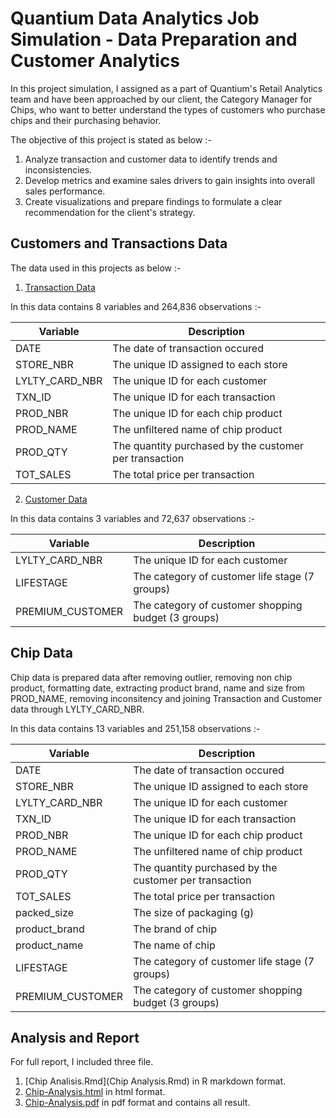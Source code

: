 # Quantium Data Analytics Job Simulation - Data Preparation and Customer Analytics
In this project simulation, I assigned as a part of Quantium's Retail Analytics team and have been approached by our client, the Category Manager for Chips, who want to better understand the types of customers who purchase chips and their purchasing behavior.

The objective of this project is stated as below :-
1. Analyze transaction and customer data to identify trends and inconsistencies.
2. Develop metrics and examine sales drivers to gain insights into overall sales performance.
3. Create visualizations and prepare findings to formulate a clear recommendation for the client's strategy.

## Customers and Transactions Data
The data used in this projects as below :-
1. [Transaction Data](QVI_transaction_data.xlsx)

In this data contains 8 variables and 264,836 observations :-

| Variable | Description |
| --- | --- |
| DATE | The date of transaction occured|
| STORE_NBR | The unique ID assigned to each store |
| LYLTY_CARD_NBR | The unique ID for each customer |
| TXN_ID | The unique ID for each transaction |
| PROD_NBR | The unique ID for each chip product |
| PROD_NAME | The unfiltered name of chip product |
| PROD_QTY | The quantity purchased by the customer per transaction |
| TOT_SALES | The total price per transaction |
2. [Customer Data](QVI_purchase_behaviour.csv)

In this data contains 3 variables and 72,637 observations :-

| Variable | Description |
| --- | --- |
| LYLTY_CARD_NBR | The unique ID for each customer |
| LIFESTAGE |  The category of customer life stage (7 groups) |
| PREMIUM_CUSTOMER | The category of customer shopping budget (3 groups) |

## Chip Data

Chip data is prepared data after removing outlier, removing non chip product, formatting date, extracting product brand, name and size from PROD_NAME, removing inconsitency and joining Transaction and Customer data through LYLTY_CARD_NBR.

In this data contains 13 variables and 251,158 observations :-

| Variable | Description |
| --- | --- |
| DATE | The date of transaction occured|
| STORE_NBR | The unique ID assigned to each store |
| LYLTY_CARD_NBR | The unique ID for each customer |
| TXN_ID | The unique ID for each transaction |
| PROD_NBR | The unique ID for each chip product |
| PROD_NAME | The unfiltered name of chip product |
| PROD_QTY | The quantity purchased by the customer per transaction |
| TOT_SALES | The total price per transaction |
| packed_size | The size of packaging (g) |
| product_brand | The brand of chip |
| product_name | The name of chip |
| LIFESTAGE |  The category of customer life stage (7 groups) |
| PREMIUM_CUSTOMER | The category of customer shopping budget (3 groups) |

## Analysis and Report

For full report, I included three file.
1. [Chip Analisis.Rmd](Chip Analysis.Rmd) in R markdown format.
2. [Chip-Analysis.html](Chip-Analysis.html) in html format.
3. [Chip-Analysis.pdf](Chip-Analysis.pdf) in pdf format and contains all result.

